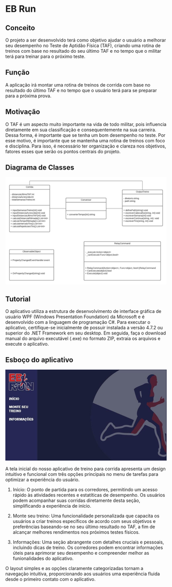 # EB Run

## Conceito

O projeto a ser desenvolvido terá como objetivo ajudar o usuário a melhorar seu desempenho  no Teste de Aptidão Física (TAF), criando uma rotina de treinos com base no resultado do seu último TAF e no tempo que o militar terá para treinar para o próximo teste.

## Função

A aplicação irá montar uma rotina de treinos de corrida com base no resultado do último TAF e no tempo que o usuário terá para se preparar para a próxima prova. 

## Motivação

O TAF é um aspecto muito importante na vida de todo militar, pois influencia diretamente em sua classificação e consequentemente na sua carreira. Dessa forma, é importante que se tenha um bom desempenho no teste. Por esse motivo, é importante que se mantenha uma rotina de treinos com foco e disciplina. Para isso, é necessário ter organização e clareza nos objetivos, fatores esses que serão os pontos centrais do projeto.

## Diagrama de Classes 
![Tela Inicial](Classes.jpeg)


## Tutorial

O aplicativo utiliza a estrutura de desenvolvimento de interface gráfica de usuário WPF (Windows Presentation Foundation) da Microsoft e é desenvolvido com a linguagem de programação C#. Para executar o aplicativo, certifique-se inicialmente de possuir instalada a versão 4.7.2 ou superior do .NET Framework em seu desktop. Em seguida, faça o download manual do arquivo executável (.exe) no formato ZIP, extraia os arquivos e execute o aplicativo.
## Esboço do aplicativo 

![Tela Inicial](EBrun.jpeg)


A tela inicial do nosso aplicativo de treino para corrida apresenta um design intuitivo e funcional com três opções principais no menu de tarefas para optimizar a experiência do usuário.
1. Início:
   O ponto de partida para os corredores, permitindo um acesso rápido às atividades recentes e estatíticas de desempenho. Os usuários podem acompanhar suas corridas diretamente desta seção, simplificando a experiência de início.

2. Monte seu treino:
   Uma funcionalidade personalizada que capacita os usuários a criar treinos específicos de acordo com seus objetivos e preferências baseando-se no seu último resultado no TAF, a fim de alcançar melhores rendimentos nos próximos testes físicos.

3. Informações:
   Uma seção abrangente com detalhes cruciais e pessoais, incluindo dicas de treino. Os corredores podem encontrar informações úteis para aprimorar seu desempenho e compreender melhor as funionalidades do aplicativo.

O layout simples e as opções claramente categorizadas tornam a navegação intuitiva, proporcionando aos usuários uma experiência fluida desde o primeiro contato com o aplicativo. 
